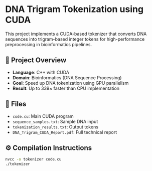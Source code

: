 # DNA Trigram Tokenization using CUDA

This project implements a CUDA-based tokenizer that converts DNA sequences into trigram-based integer tokens for high-performance preprocessing in bioinformatics pipelines.

## 🧪 Project Overview

- **Language**: C++ with CUDA
- **Domain**: Bioinformatics (DNA Sequence Processing)
- **Goal**: Speed up DNA tokenization using GPU parallelism
- **Result**: Up to 339× faster than CPU implementation

## 📂 Files

- `code.cu`: Main CUDA program
- `sequence_samples.txt`: Sample DNA input
- `tokenization_results.txt`: Output tokens
- `DNA_Trigram_CUDA_Report.pdf`: Full technical report

## ⚙️ Compilation Instructions

```bash
nvcc -o tokenizer code.cu
./tokenizer
